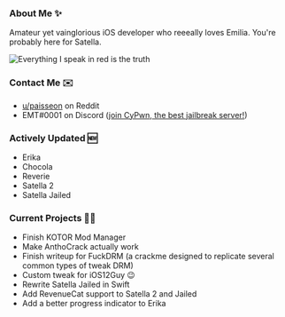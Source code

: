### About Me ✨
Amateur yet vainglorious iOS developer who reeeally loves Emilia. You're probably here for Satella.

![Everything I speak in red is the truth](https://lingtalfi.com/services/pngtext?color=cc0000&size=12&text=All%20my%20tweaks%20will%20have%20many%20bugs,%20with%20certainty.)

### Contact Me ✉️
- [u/paisseon](https://reddit.com/u/paisseon) on Reddit
- EMT#0001 on Discord ([join CyPwn, the best jailbreak server!](https://discord.gg/cZ2gBRZvwW))

### Actively Updated 🆕
- Erika
- Chocola
- Reverie
- Satella 2
- Satella Jailed

### Current Projects 👩‍💻
- Finish KOTOR Mod Manager
- Make AnthoCrack actually work 
- Finish writeup for FuckDRM (a crackme designed to replicate several common types of tweak DRM)
- Custom tweak for iOS12Guy 😉
- Rewrite Satella Jailed in Swift
- Add RevenueCat support to Satella 2 and Jailed
- Add a better progress indicator to Erika
